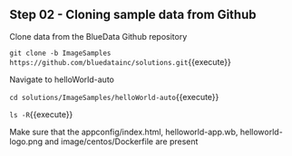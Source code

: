 
## Step 02 - Cloning sample data from Github

Clone data from the BlueData Github repository 

`git clone -b ImageSamples https://github.com/bluedatainc/solutions.git`{{execute}}

Navigate to helloWorld-auto

`cd solutions/ImageSamples/helloWorld-auto`{{execute}}

`ls -R`{{execute}}

Make sure that the appconfig/index.html, helloworld-app.wb, helloworld-logo.png and image/centos/Dockerfile are present
